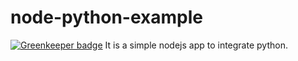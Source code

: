 # node-python-example

[![Greenkeeper badge](https://badges.greenkeeper.io/sudhir512kj/node-python-example.svg)](https://greenkeeper.io/)
It is a simple nodejs app to integrate python.
